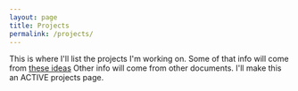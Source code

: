 ```yaml
---
layout: page
title: Projects
permalink: /projects/
---
```

This is where I'll list the projects I'm working on. Some of that info will come from [these ideas](https://github.com/kojoidrissa/random_30Day_code/blob/master/projects.md)  Other info will come from other documents. I'll make this an ACTIVE projects page.